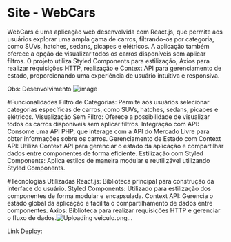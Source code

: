 # Site - WebCars
WebCars é uma aplicação web desenvolvida com React.js, que permite aos usuários explorar uma ampla gama de carros, filtrando-os por categoria, como SUVs, hatches, sedans, picapes e elétricos. A aplicação também oferece a opção de visualizar todos os carros disponíveis sem aplicar filtros. O projeto utiliza Styled Components para estilização, Axios para realizar requisições HTTP, realização e Context API para gerenciamento de estado, proporcionando uma experiência de usuário intuitiva e responsiva.

Obs: Desenvolvimento
![image](https://github.com/user-attachments/assets/eaab1c93-7747-403b-abd6-b49cc840e6ad)

#Funcionalidades
Filtro de Categorias: Permite aos usuários selecionar categorias específicas de carros, como SUVs, hatches, sedans, picapes e elétricos.
Visualização Sem Filtro: Oferece a possibilidade de visualizar todos os carros disponíveis sem aplicar filtros.
Integração com API: Consome uma API PHP, que interage com a API do Mercado Livre para obter informações sobre os carros.
Gerenciamento de Estado com Context API: Utiliza Context API para gerenciar o estado da aplicação e compartilhar dados entre componentes de forma eficiente.
Estilização com Styled Components: Aplica estilos de maneira modular e reutilizável utilizando Styled Components.

#Tecnologias Utilizadas
React.js: Biblioteca principal para construção da interface do usuário.
Styled Components: Utilizado para estilização dos componentes de forma modular e encapsulada.
Context API: Gerencia o estado global da aplicação e facilita o compartilhamento de dados entre componentes.
Axios: Biblioteca para realizar requisições HTTP e gerenciar o fluxo de dados.![Uploading veiculo.png…]()

Link Deploy: 
